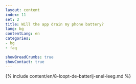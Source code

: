 ```yaml
---
layout: content
index: 11
set: 2
title: Will the app drain my phone battery?
lang: bg
contentLang: en
categories:
- bg
- faq

showBreadCrumbs: true
showContact: true
---
```

{% include content/en/8-loopt-de-batterij-snel-leeg.md %}
